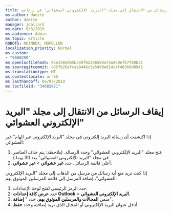```yaml
---
title: إيقاف الرسائل من الانتقال إلى مجلد "البريد الإلكتروني العشوائي" في برنامج Outlook على ويب
ms.author: daeite
author: daeite
manager: joallard
ms.date: 6/3/2019
ms.audience: Admin
ms.topic: article
ROBOTS: NOINDEX, NOFOLLOW
localization_priority: Normal
ms.custom:
- "9000290"
ms.openlocfilehash: 95e338e0b5ba49f82286580a74a450efb7f00b31
ms.sourcegitcommit: c65fb26afcaa8446c3e5490ed14c4f403b9d0945
ms.translationtype: MT
ms.contentlocale: ar-SA
ms.lasthandoff: 06/03/2019
ms.locfileid: "34682871"
---
```

# <a name="stop-messages-from-going-to-your-junk-email-folder"></a>إيقاف الرسائل من الانتقال إلى مجلد "البريد الإلكتروني العشوائي"

إذا اكتشفت أن رسالة البريد إلكتروني في مجلد "البريد الإلكتروني غير الهام" غير العشوائي:

1. فتح مجلد "البريد الإلكتروني العشوائي" وحدد الرسالة. (*ملاحظة:* يتم حذف العناصر في مجلد "البريد الإلكتروني العشوائي" بعد 30 يوما.)
1. أعلى قائمة الرسائل، حدد **غير عشوائي** > **غير عشوائي**.

إذا كنت تريد منع أية رسائل من مرسل من الذهاب إلى مجلد "البريد الإلكتروني العشوائي"، إضافة المرسل إلى قائمة المرسلين الموثوق بهم:

1. حدد الرمز الرئيسي لفتح لوحة الإعدادات.
1. حدد **عرض كافة إعدادات Outlook** > **البريد الإلكتروني العشوائي**.
1. ضمن **المجالات والمرسلين الموثوق بهم**، حدد " **إضافة**".
1. أدخل عنوان البريد الإلكتروني أو المجال الذي تريد إضافته وحدد **حفظ**.